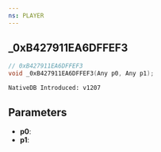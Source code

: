 ```yaml
---
ns: PLAYER
---
```

## _0xB427911EA6DFFEF3

```c
// 0xB427911EA6DFFEF3
void _0xB427911EA6DFFEF3(Any p0, Any p1);
```

```
NativeDB Introduced: v1207
```

## Parameters
* **p0**:
* **p1**:

